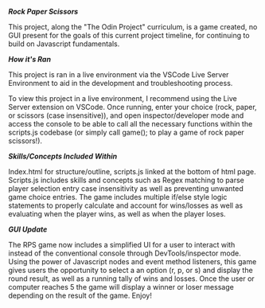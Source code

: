 ***Rock Paper Scissors***

This project, along the "The Odin Project" curriculum, is a game created, no GUI present for the goals of this current project timeline, for continuing to build on Javascript fundamentals.  

***How it's Ran***

This project is ran in a live environment via the VSCode Live Server Environment to aid in the development and troubleshooting process.

To view this project in a live environment, I recommend using the Live Server extension on VSCode.  Once running, enter your choice (rock, paper, or scissors (case insensitive)), and open inspector/developer mode and access the console to be able to call all the necessary functions within the scripts.js codebase (or simply call game(); to play a game of rock paper scissors!).

***Skills/Concepts Included Within***

Index.html for structure/outline, scripts.js linked at the bottom of html page.  Scripts.js includes skills and concepts such as Regex matching to parse player selection entry case insensitivity as well as preventing unwanted game choice entries. The game includes multiple if/else style logic statements to properly calculate and account for wins/losses as well as evaluating when the player wins, as well as when the player loses.

***GUI Update***

The RPS game now includes a simplified UI for a user to interact with instead of the conventional console through DevTools/inspector mode.  Using the power of Javascript nodes and event method listeners, this game gives users the opportunity to select a an option (r, p, or s) and display the round result, as well as a running tally of wins and losses.  Once the user or computer reaches 5 the game will display a winner or loser message depending on the result of the game.  Enjoy!